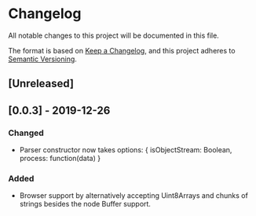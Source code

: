 # Changelog
All notable changes to this project will be documented in this file.

The format is based on [Keep a Changelog](https://keepachangelog.com/en/1.0.0/),
and this project adheres to [Semantic Versioning](https://semver.org/spec/v2.0.0.html).

## [Unreleased]

## [0.0.3] - 2019-12-26
### Changed
- Parser constructor now takes options: { isObjectStream: Boolean, process: function(data) }

### Added
- Browser support by alternatively accepting Uint8Arrays and chunks of strings besides the node Buffer support.
